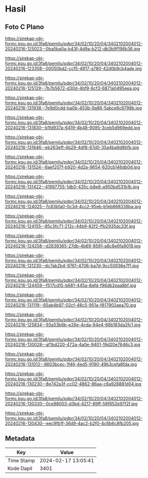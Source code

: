 # Hasil

## Foto C Plano

https://sirekap-obj-formc.kpu.go.id/3fa8/pemilu/pdpr/34/02/10/20/04/3402102004012-20240216-125023--0ba5ba0a-b43f-4d9a-b212-db3b9f198b36.jpg

https://sirekap-obj-formc.kpu.go.id/3fa8/pemilu/pdpr/34/02/10/20/04/3402102004012-20240216-123358--00050bd2-ccf5-4917-a780-42d0b9cb4ade.jpg

https://sirekap-obj-formc.kpu.go.id/3fa8/pemilu/pdpr/34/02/10/20/04/3402102004012-20240216-125129--7b7b5672-d30d-4bf9-8cf3-6871a0495eea.jpg

https://sirekap-obj-formc.kpu.go.id/3fa8/pemilu/pdpr/34/02/10/20/04/3402102004012-20240216-131938--7e9d0cdd-ba0b-453b-9a86-5abce6c6798b.jpg

https://sirekap-obj-formc.kpu.go.id/3fa8/pemilu/pdpr/34/02/10/20/04/3402102004012-20240216-131830--b1fd937a-6419-4b48-9095-3ceb5d969edd.jpg

https://sirekap-obj-formc.kpu.go.id/3fa8/pemilu/pdpr/34/02/10/20/04/3402102004012-20240216-131646--eb263eff-4b29-4df8-87d0-35a4ba9d8bfb.jpg

https://sirekap-obj-formc.kpu.go.id/3fa8/pemilu/pdpr/34/02/10/20/04/3402102004012-20240216-131524--6aef207f-b920-4d2a-9654-620cb146db0d.jpg

https://sirekap-obj-formc.kpu.go.id/3fa8/pemilu/pdpr/34/02/10/20/04/3402102004012-20240216-131422--41997755-1db0-435c-b8e8-a950bd531b1b.jpg

https://sirekap-obj-formc.kpu.go.id/3fa8/pemilu/pdpr/34/02/10/20/04/3402102004012-20240216-124025--7c83bfa0-0c3d-4cc2-95eb-b1eb868338ba.jpg

https://sirekap-obj-formc.kpu.go.id/3fa8/pemilu/pdpr/34/02/10/20/04/3402102004012-20240216-124155--85c3fc71-212c-44b9-82f2-ffb2935dc33f.jpg

https://sirekap-obj-formc.kpu.go.id/3fa8/pemilu/pdpr/34/02/10/20/04/3402102004012-20240216-124258--d2839365-27db-4b69-8591-a8c8e6fa9018.jpg

https://sirekap-obj-formc.kpu.go.id/3fa8/pemilu/pdpr/34/02/10/20/04/3402102004012-20240216-131230--dc7ab2b4-9761-4706-ba7d-9cc50936e7f1.jpg

https://sirekap-obj-formc.kpu.go.id/3fa8/pemilu/pdpr/34/02/10/20/04/3402102004012-20240216-124459--f517cd15-b681-445a-8afd-f96db2eaa8bf.jpg

https://sirekap-obj-formc.kpu.go.id/3fa8/pemilu/pdpr/34/02/10/20/04/3402102004012-20240216-131119--65ab4b97-02cf-48c5-951a-f817902aea70.jpg

https://sirekap-obj-formc.kpu.go.id/3fa8/pemilu/pdpr/34/02/10/20/04/3402102004012-20240216-125834--93a53b6b-e26e-4cda-94e4-66b183da2fc1.jpg

https://sirekap-obj-formc.kpu.go.id/3fa8/pemilu/pdpr/34/02/10/20/04/3402102004012-20240216-130028--af1bd220-472a-4a0e-9401-19d20e7646c3.jpg

https://sirekap-obj-formc.kpu.go.id/3fa8/pemilu/pdpr/34/02/10/20/04/3402102004012-20240216-131012--8603bcec-1f46-4ed5-9190-49b3cefa6fda.jpg

https://sirekap-obj-formc.kpu.go.id/3fa8/pemilu/pdpr/34/02/10/20/04/3402102004012-20240216-130230--8e742a3f-cc02-4862-86aa-c6a928881d04.jpg

https://sirekap-obj-formc.kpu.go.id/3fa8/pemilu/pdpr/34/02/10/20/04/3402102004012-20240216-130330--0ce98003-d3bd-4217-89ff-56f652e97f2f.jpg

https://sirekap-obj-formc.kpu.go.id/3fa8/pemilu/pdpr/34/02/10/20/04/3402102004012-20240216-130430--eec9fb1f-36d9-4ac2-b2f0-4c6b6c8fb205.jpg


## Metadata

| Key        | Value               |
| ---------- | ------------------- |
| Time Stamp | 2024-02-17 13:05:41 |
| Kode Dapil | 3401                |



